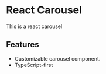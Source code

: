 # React Carousel

This is a react carousel

## Features

- Customizable carousel component.
- TypeScript-first
